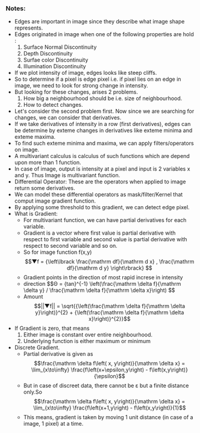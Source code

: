 ### Notes:
- Edges are important in image since they describe what image shape represents.
- Edges originated in image when one of the following properties are hold : 
	1. Surface Normal Discontinuity
	2. Depth Discontinuity
	3. Surfae color Discontinuity
	4. Illumination Discontinuity
- If we plot intensity of image, edges looks like steep cliffs. 
- So to determine if a pixel is edge pixel i.e. if pixel lies on an edge in image, we need to look for strong change in intensity.
- But looking for these changes, arises 2 problems.
	1. How big a neighbourhood should be i.e. size of neighbourhood.
	2. How to detect changes.
- Let's consider the second problem first. Now since we are searching for changes, we can consider that derivatives.
- If we take derivatives of intensity in a row (first derivatives), edges can be determine by exteme changes in derivatives like exteme minima and exteme maxima.
- To find such exteme minima and maxima, we can apply filters/operators on image.
- A multivariant calculus is calculus of such functions which are depend upon more than 1 function.
- In case of image, output is intensity at a pixel and input is 2 variables x and y. Thus Image is multivariant function.
- Differential Operator: These are the operators when applied to image return some derivatives.
- We can model these differential operators as mask/filter/Kernel that comput image gradient function.
- By applying some threshold to this gradient, we can detect edge pixel.
- What is Gradient:
	- For multivariant function, we can have partial derivatives for each variable.
	- Gradient is a vector where first value is partial derivative with respect to first variable and second value is partial derivative with respect to second variable and so on.
	- So for image function f(x,y)
		$$▼f = {\left\lbrack \frac{\mathrm df}{\mathrm d x} , \frac{\mathrm df}{\mathrm d y} \right\rbrack} $$
	- Gradient points in the direction of most rapid increse in intensity 
	- direction	
		$$Θ = \{tan}^{-1} \left(\frac{\mathrm \delta f}{\mathrm \delta y} / \frac{\mathrm \delta f}{\mathrm \delta x}\right) $$
	- Amount 
		$$||▼f|| = \sqrt{{\left(\frac{\mathrm \delta f}{\mathrm \delta y}\right)}^{2} + {\left(\frac{\mathrm \delta f}{\mathrm \delta x}\right)}^{2}}$$
- If Gradient is zero, that means 
	1. Either image is constant over entire neighbourhood.
	2. Underlying function is either maximum or minimum
- Discrete Gradient.
	- Partial derivative is given as  
		$$\frac{\mathrm \delta f\left( x, y\right)}{\mathrm \delta x} =    \lim_{x\to\infty} \frac{f\left(x+\epsilon,y\right) - f\left(x,y\right)}{\epsilon}$$
	- But in case of discreet data, there cannot be ε but a finite distance only.So  
		$$\frac{\mathrm \delta f\left( x, y\right)}{\mathrm \delta x} =    \lim_{x\to\infty} \frac{f\left(x+1,y\right) - f\left(x,y\right)}{1}$$
	- This means, gradient is taken by moving 1 unit distance (in case of a image, 1 pixel) at a time.
